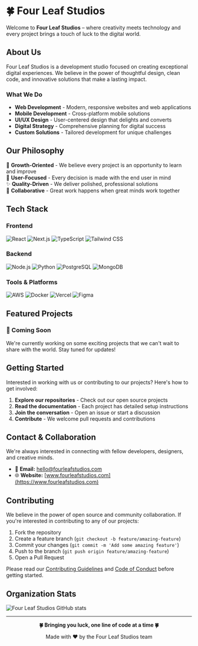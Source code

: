 # 🍀 Four Leaf Studios

Welcome to **Four Leaf Studios** – where creativity meets technology and every project brings a touch of luck to the digital world.

## About Us

Four Leaf Studios is a development studio focused on creating exceptional digital experiences. We believe in the power of thoughtful design, clean code, and innovative solutions that make a lasting impact.

### What We Do

- **Web Development** - Modern, responsive websites and web applications
- **Mobile Development** - Cross-platform mobile solutions
- **UI/UX Design** - User-centered design that delights and converts
- **Digital Strategy** - Comprehensive planning for digital success
- **Custom Solutions** - Tailored development for unique challenges

## Our Philosophy

🌱 **Growth-Oriented** - We believe every project is an opportunity to learn and improve  
🎯 **User-Focused** - Every decision is made with the end user in mind  
✨ **Quality-Driven** - We deliver polished, professional solutions  
🤝 **Collaborative** - Great work happens when great minds work together

## Tech Stack

### Frontend

![React](https://img.shields.io/badge/React-20232A?style=for-the-badge&logo=react&logoColor=61DAFB)
![Next.js](https://img.shields.io/badge/Next.js-000000?style=for-the-badge&logo=next.js&logoColor=white)
![TypeScript](https://img.shields.io/badge/TypeScript-007ACC?style=for-the-badge&logo=typescript&logoColor=white)
![Tailwind CSS](https://img.shields.io/badge/Tailwind_CSS-38B2AC?style=for-the-badge&logo=tailwind-css&logoColor=white)

### Backend

![Node.js](https://img.shields.io/badge/Node.js-43853D?style=for-the-badge&logo=node.js&logoColor=white)
![Python](https://img.shields.io/badge/Python-3776AB?style=for-the-badge&logo=python&logoColor=white)
![PostgreSQL](https://img.shields.io/badge/PostgreSQL-316192?style=for-the-badge&logo=postgresql&logoColor=white)
![MongoDB](https://img.shields.io/badge/MongoDB-4EA94B?style=for-the-badge&logo=mongodb&logoColor=white)

### Tools & Platforms

![AWS](https://img.shields.io/badge/AWS-232F3E?style=for-the-badge&logo=amazon-aws&logoColor=white)
![Docker](https://img.shields.io/badge/Docker-2496ED?style=for-the-badge&logo=docker&logoColor=white)
![Vercel](https://img.shields.io/badge/Vercel-000000?style=for-the-badge&logo=vercel&logoColor=white)
![Figma](https://img.shields.io/badge/Figma-F24E1E?style=for-the-badge&logo=figma&logoColor=white)

## Featured Projects

### 🌟 Coming Soon

We're currently working on some exciting projects that we can't wait to share with the world. Stay tuned for updates!

<!-- Example project structure - uncomment and customize when you have projects to showcase
### Project Name
Brief description of what this project does and why it's awesome.

**Tech Stack:** React, Node.js, PostgreSQL
**Live Demo:** [link-to-demo](https://example.com)
**Repository:** [link-to-repo](https://github.com/four-leaf-studios/project-name)

---
-->

## Getting Started

Interested in working with us or contributing to our projects? Here's how to get involved:

1. **Explore our repositories** - Check out our open source projects
2. **Read the documentation** - Each project has detailed setup instructions
3. **Join the conversation** - Open an issue or start a discussion
4. **Contribute** - We welcome pull requests and contributions

## Contact & Collaboration

We're always interested in connecting with fellow developers, designers, and creative minds.

- 📧 **Email:** [hello@fourleafstudios.com](mailto:hello@fourleafstudios.com)
- 🌐 **Website:** [www.fourleafstudios.com](https://www.fourleafstudios.com)

## Contributing

We believe in the power of open source and community collaboration. If you're interested in contributing to any of our projects:

1. Fork the repository
2. Create a feature branch (`git checkout -b feature/amazing-feature`)
3. Commit your changes (`git commit -m 'Add some amazing feature'`)
4. Push to the branch (`git push origin feature/amazing-feature`)
5. Open a Pull Request

Please read our [Contributing Guidelines](CONTRIBUTING.md) and [Code of Conduct](CODE_OF_CONDUCT.md) before getting started.

## Organization Stats

![Four Leaf Studios GitHub stats](https://github-readme-stats.vercel.app/api?username=four-leaf-studios&show_icons=true&theme=default)

---

<div align="center">
  <p><strong>🍀 Bringing you luck, one line of code at a time 🍀</strong></p>
  <p>Made with ❤️ by the Four Leaf Studios team</p>
</div>
